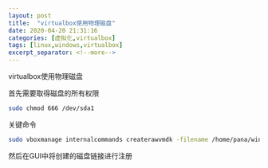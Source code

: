 ```yaml
---
layout: post
title:  "virtualbox使用物理磁盘"
date: 2020-04-20 21:31:16
categories: [虚拟化,virtualbox]
tags: [linux,windows,virtualbox]
excerpt_separator: <!--more-->
---
```

virtualbox使用物理磁盘
<!--more-->

首先需要取得磁盘的所有权限
```bash
sudo chmod 666 /dev/sda1
```

关键命令
```bash
sudo vboxmanage internalcommands createrawvmdk -filename /home/pana/win10.vmdk -rawdisk /dev/sda1 -relative
```

然后在GUI中将创建的磁盘链接进行注册

